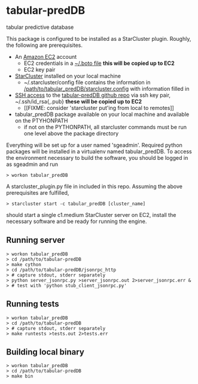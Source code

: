 tabular-predDB
==============

tabular predictive database

This package is configured to be installed as a StarCluster plugin.  Roughly, the following are prerequisites.

* An [Amazon EC2](http://aws.amazon.com/ec2/) account
    * EC2 credentials in a [~/.boto file](https://code.google.com/p/boto/wiki/BotoConfig#Example)  **this will be copied up to EC2**
    * EC2 key pair
* [StarCluster](http://star.mit.edu/cluster/) installed on your local machine
    * ~/.starcluster/config file contains the information in [/path/to/tabular_predDB/starcluster.config](https://github.com/mit-probabilistic-computing-project/tabular-predDB/blob/master/starcluster.config) with information filled in
* [SSH access](https://help.github.com/articles/generating-ssh-keys) to the [tabular-predDB github repo](https://github.com/mit-probabilistic-computing-project/tabular-predDB) via ssh key pair, ~/.ssh/id_rsa{,.pub} **these will be copied up to EC2**
    * [[FIXME: consider 'starcluster put'ing from local to remotes]]
* tabular_predDB package available on your local machine and available on the PTYHONPATH
    * if not on the PYTHONPATH, all starcluster commands must be run one level above the package directory
 
Everything will be set up for a user named 'sgeadmin'.  Required python packages will be installed in a virtualenv named tabular_predDB.  To access the environment necessary to build the software, you should be logged in as sgeadmin and run

    > workon tabular_predDB

A starcluster_plugin.py file in included in this repo.  Assuming the above prerequisites are fulfilled,

    > starcluster start -c tabular_predDB [cluster_name]

should start a single c1.medium StarCluster server on EC2, install the necessary software and be ready for running the engine.

Running server
---------------------------
    > workon tabular_predDB
    > cd /path/to/tabular-predDB
    > make cython
    > cd /path/to/tabular-predDB/jsonrpc_http
    > # capture stdout, stderr separately
    > python server_jsonrpc.py >server_jsonrpc.out 2>server_jsonrpc.err &
    > # test with 'python stub_client_jsonrpc.py'

Running tests
---------------------------
    > workon tabular_predDB
    > cd /path/to/tabular-predDB
    > # capture stdout, stderr separately
    > make runtests >tests.out 2>tests.err

Building local binary
-------------------------------------------------
    > workon tabular_predDB
    > cd /path/to/tabular-predDB
    > make bin

